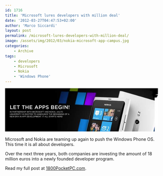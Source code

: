 ```yaml
---
id: 1716
title: 'Microsoft lures developers with million deal'
date: '2012-03-27T04:47:53+02:00'
author: 'Marco Siccardi'
layout: post
permalink: /microsoft-lures-developers-with-million-deal/
image: /assets/img/2012/03/nokia-microsoft-app-campus.jpg
categories:
    - Archive
tags:
    - developers
    - Microsoft
    - Nokia
    - 'Windows Phone'
---
```


[![nokia-microsoft-app-campus](/assets/img/2012/03/nokia-microsoft-app-campus.jpg "nokia-microsoft-app-campus")](/assets/img/2012/03/nokia-microsoft-app-campus.jpg)

Microsoft and Nokia are teaming up again to push the Windows Phone OS. This time it is all about developers.

Over the next three years, both companies are investing the amount of 18 million euros into a newly founded developer program.

Read my full post at [1800PocketPC.com](http://1800pocketpc.com/microsoft-lures-developers-with-million-deal "1800PocketPC.com").